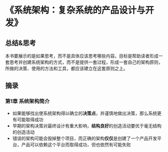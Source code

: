 # 《系统架构：复杂系统的产品设计与开发》

## 总结&思考

本书要展示的是如果思考，而不是具体应该思考哪些内容。目标是帮助读者形成一套思考并创建系统架构的方式，而不是提供一套过程，形成一套自己的架构原则，所做的决策、使用的方法和工具，都应该建立在这套原则之上。

## 摘录

### 第1章 系统架构简介

- 如果能够找出使系统架构得以确立的**决策点**，并谨慎地做出决策，那么系统更有可能取得成功
- 早期的架构决策对最终设计有重大影响，**结构良好**的创造活动要优于毫无结构的创造活动
- 错误的架构可能会毁掉整个项目，而正确的架构**仅仅**是创建了一个产品开发平台，产品可以依赖这个平台而取得成功，但也依然有可能失败
